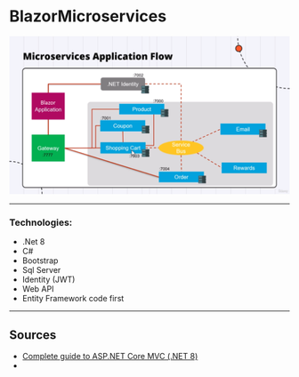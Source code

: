# BlazorMicroservices

![BlazorMicroservices](https://raw.githubusercontent.com/kouroshsalahshoor/BlazorMicroservices/master/images/BlazorMicroservices.png)

---
### Technologies:
* .Net 8
* C#
* Bootstrap
* Sql Server
* Identity (JWT)
* Web API
* Entity Framework code first
---
## Sources
* [Complete guide to ASP.NET Core MVC (.NET 8)](https://www.dotnetmastery.com/Home/Details?courseId=9)
* 

